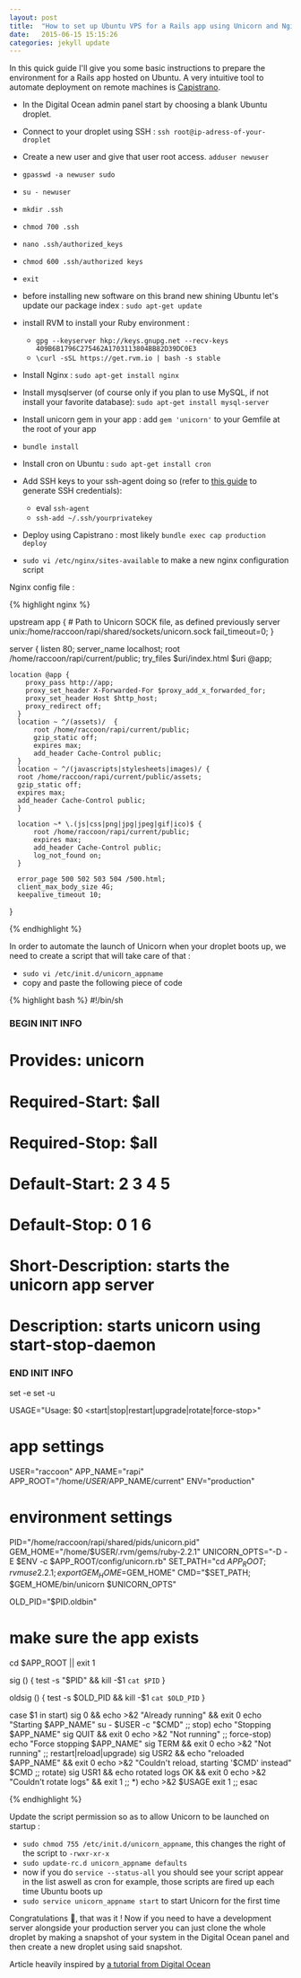 ```yaml
---
layout: post
title:  "How to set up Ubuntu VPS for a Rails app using Unicorn and Nginx ?"
date:   2015-06-15 15:15:26
categories: jekyll update
---
```

In this quick guide I'll give you some basic instructions to prepare the environment for a Rails app hosted on Ubuntu. A very intuitive tool to automate deployment on remote machines is [Capistrano][capi].

- In the Digital Ocean admin panel start by choosing a blank Ubuntu droplet.
- Connect to your droplet using SSH : `ssh root@ip-adress-of-your-droplet`
- Create a new user and give that user root access. `adduser newuser`
- `gpasswd -a newuser sudo`
- `su - newuser`
- `mkdir .ssh`
- `chmod 700 .ssh`
- `nano .ssh/authorized_keys`
- `chmod 600 .ssh/authorized keys`
- `exit`

- before installing new software on this brand new shining Ubuntu let's update our package index : `sudo apt-get update`
- install RVM to install your Ruby environment :
  - `gpg --keyserver hkp://keys.gnupg.net --recv-keys 409B6B1796C275462A1703113804BB82D39DC0E3`
  - `\curl -sSL https://get.rvm.io | bash -s stable`

- Install Nginx : `sudo apt-get install nginx`
- Install mysqlserver (of course only if you plan to use MySQL, if not install your favorite database): `sudo apt-get install mysql-server`
- Install unicorn gem in your app : add `gem 'unicorn'` to your Gemfile at the root of your app
- `bundle install`
- Install cron on Ubuntu : `sudo apt-get install cron`
- Add SSH keys to your ssh-agent doing so (refer to [this guide][ssh] to generate SSH credentials):
    - eval `ssh-agent`
    - `ssh-add ~/.ssh/yourprivatekey`


- Deploy using Capistrano : most likely `bundle exec cap production deploy`
- `sudo vi /etc/nginx/sites-available` to make a new nginx configuration script

Nginx config file :

{% highlight nginx %}

upstream app {
    # Path to Unicorn SOCK file, as defined previously
    server unix:/home/raccoon/rapi/shared/sockets/unicorn.sock fail_timeout=0;
}

server {
    listen 80;
    server_name localhost;
    root /home/raccoon/rapi/current/public;
    try_files $uri/index.html $uri @app;

    location @app {
        proxy_pass http://app;
        proxy_set_header X-Forwarded-For $proxy_add_x_forwarded_for;
        proxy_set_header Host $http_host;
        proxy_redirect off;
      }
      location ~ ^/(assets)/  {
          root /home/raccoon/rapi/current/public;
          gzip_static off;
          expires max;
          add_header Cache-Control public;
      }
      location ~ ^/(javascripts|stylesheets|images)/ {
      root /home/raccoon/rapi/current/public/assets;
      gzip_static off;
      expires max;
      add_header Cache-Control public;
      }

      location ~* \.(js|css|png|jpg|jpeg|gif|ico)$ {
          root /home/raccoon/rapi/current/public;
          expires max;
          add_header Cache-Control public;
          log_not_found on;
      }

      error_page 500 502 503 504 /500.html;
      client_max_body_size 4G;
      keepalive_timeout 10;
}

{% endhighlight %}


In order to automate the launch of Unicorn when your droplet boots up, we need to create a script that will take care of that :

- `sudo vi /etc/init.d/unicorn_appname`
- copy and paste the following piece of code

{% highlight bash %}
#!/bin/sh

### BEGIN INIT INFO
# Provides:          unicorn
# Required-Start:    $all
# Required-Stop:     $all
# Default-Start:     2 3 4 5
# Default-Stop:      0 1 6
# Short-Description: starts the unicorn app server
# Description:       starts unicorn using start-stop-daemon
### END INIT INFO

set -e
set -u

USAGE="Usage: $0 <start|stop|restart|upgrade|rotate|force-stop>"

# app settings
USER="raccoon"
APP_NAME="rapi"
APP_ROOT="/home/$USER/$APP_NAME/current"
ENV="production"

# environment settings
PID="/home/raccoon/rapi/shared/pids/unicorn.pid"
GEM_HOME="/home/$USER/.rvm/gems/ruby-2.2.1"
UNICORN_OPTS="-D -E $ENV -c $APP_ROOT/config/unicorn.rb"
SET_PATH="cd $APP_ROOT; rvm use 2.2.1; export GEM_HOME=$GEM_HOME"
CMD="$SET_PATH; $GEM_HOME/bin/unicorn $UNICORN_OPTS"

OLD_PID="$PID.oldbin"

# make sure the app exists
cd $APP_ROOT || exit 1

sig () {
  test -s "$PID" && kill -$1 `cat $PID`
}

oldsig () {
  test -s $OLD_PID && kill -$1 `cat $OLD_PID`
}

case $1 in
  start)
    sig 0 && echo >&2 "Already running" && exit 0
    echo "Starting $APP_NAME"
    su - $USER -c "$CMD"
    ;;
  stop)
    echo "Stopping $APP_NAME"
    sig QUIT && exit 0
    echo >&2 "Not running"
    ;;
  force-stop)
    echo "Force stopping $APP_NAME"
    sig TERM && exit 0
    echo >&2 "Not running"
    ;;
  restart|reload|upgrade)
    sig USR2 && echo "reloaded $APP_NAME" && exit 0
    echo >&2 "Couldn't reload, starting '$CMD' instead"
    $CMD
    ;;
  rotate)
    sig USR1 && echo rotated logs OK && exit 0
    echo >&2 "Couldn't rotate logs" && exit 1
    ;;
  *)
    echo >&2 $USAGE
    exit 1
    ;;
esac

{% endhighlight %}

Update the script permission so as to allow Unicorn to be launched on startup :

- `sudo chmod 755 /etc/init.d/unicorn_appname`, this changes the right of the script to `-rwxr-xr-x`
- `sudo update-rc.d unicorn_appname defaults`
- now if you do `service --status-all` you should see your script appear in the list aswell as cron for example, those scripts are fired up each time Ubuntu boots up
- `sudo service unicorn_appname start` to start Unicorn for the first time


Congratulations :dart:, that was it ! Now if you need to have a development server alongside your production server you can just clone the whole droplet by making a snapshot of your system in the Digital Ocean panel and then create a new droplet using said snapshot.

Article heavily inspired by [a tutorial from Digital Ocean][do-tutorial]

[jekyll]:      http://jekyllrb.com
[capi]:        http://capistranorb.com/
[jekyll-gh]:   https://github.com/jekyll/jekyll
[jekyll-help]: https://github.com/jekyll/jekyll-help
[do-tutorial]: https://www.digitalocean.com/community/tutorials/how-to-deploy-a-rails-app-with-unicorn-and-nginx-on-ubuntu-14-04
[ssh]: https://help.github.com/articles/generating-ssh-keys/
